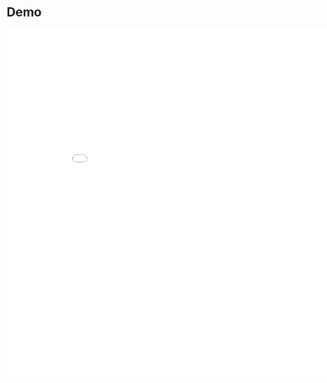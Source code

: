 # Demo

<iframe width="900" height="800" frameborder="0" scrolling="no" src="//plotly.com/~dojopurvi/1.embed"></iframe>
